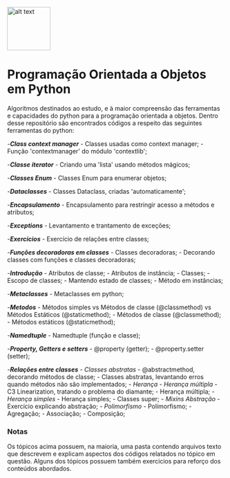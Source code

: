 <img src="https://camo.githubusercontent.com/3886f4de8cd5d185cc1637bf8f80d0d2492029652b384313fc22d10185dd4ebb/68747470733a2f2f73332e6475616c737461636b2e75732d656173742d322e616d617a6f6e6177732e636f6d2f707974686f6e646f746f72672d6173736574732f6d656469612f636f6d6d756e6974792f6c6f676f732f707974686f6e2d6c6f676f2d6f6e6c792e706e67" 
alt="alt text" data-canonical-src="https://s3.dualstack.us-east-2.amazonaws.com/pythondotorg-assets/media/community/logos/python-logo-only.png"
width="100" height="100"/>
# **Programação Orientada a Objetos em Python**
Algoritmos destinados ao estudo, e à maior compreensão das ferramentas e capacidades do python para a programação orientada
a objetos. Dentro desse repositório são encontrados códigos a respeito das seguintes ferramentas do python:

-_**Class context manager**_
    - Classes usadas como context manager;
    - Função 'contextmanager' do módulo 'contextlib';

-_**Classe iterator**_
    - Criando uma 'lista' usando métodos mágicos;

-_**Classes Enum**_
    - Classes Enum para enumerar objetos;

-_**Dataclasses**_
    - Classes Dataclass, criadas 'automaticamente';

-_**Encapsulamento**_
    - Encapsulamento para restringir acesso a métodos e atributos;

-_**Exceptions**_
    - Levantamento e trantamento de exceções;

-_**Exercicios**_
    - Exercício de relações entre classes;

-_**Funções decoradoras em classes**_
    - Classes decoradoras;
    - Decorando classes com funções e classes decoradoras;

-_**Introdução**_
    - Atributos de classe;
    - Atributos de instância;
    - Classes;
    - Escopo de classes;
    - Mantendo estado de classes;
    - Método em instâncias;

-_**Metaclasses**_
    - Metaclasses em python;

-_**Metodos**_
    - Métodos simples vs Métodos de classe (@classmethod) vs Métodos Estáticos (@staticmethod);
    - Métodos de classe (@classmethod);
    - Métodos estáticos (@staticmethod);

-_**Namedtuple**_
    - Namedtuple (função e classe);

-_**Property, Getters e setters**_
    - @property (getter);
    - @property.setter (setter);

-_**Relações entre classes**_
    - _Classes abstratas_
        - @abstractmethod, decorando métodos de classe;
        - Classes abstratas, levantando erros quando métodos não são implementados;
    - _Herança_
        - _Herança múltipla_
            - C3 Linearization, tratando o problema do diamante;
            - Herança múltipla;
        - _Herança simples_
            - Herança simples;
            - Classes super;
        - _Mixins Abstração_
            - Exercício explicando abstração;
    - _Polimorfismo_
        - Polimorfismo;
    - Agregação;
    - Associação;
    - Composição;

### **Notas**
Os tópicos acima possuem, na maioria, uma pasta contendo arquivos texto que descrevem e explicam aspectos dos códigos
relatados no tópico em questão. Alguns dos tópicos possuem também exercicios para reforço dos conteúdos abordados.